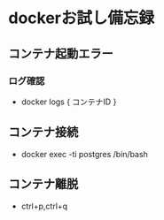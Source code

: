 # dockerお試し備忘録

## コンテナ起動エラー

### ログ確認

- docker logs { コンテナID }

## コンテナ接続

- docker exec -ti postgres /bin/bash

## コンテナ離脱

- ctrl+p,ctrl+q
